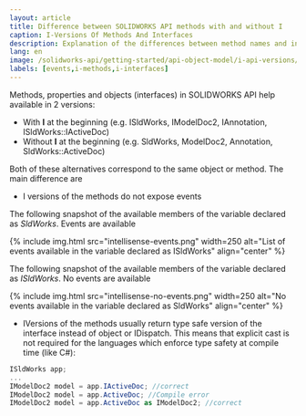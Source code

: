 ```yaml
---
layout: article
title: Difference between SOLIDWORKS API methods with and without I
caption: I-Versions Of Methods And Interfaces
description: Explanation of the differences between method names and interfaces containing the I at the beginning (e.g. IModelDoc2 vs ModelDoc2)
lang: en
image: /solidworks-api/getting-started/api-object-model/i-api-versions/intellisense-events.png
labels: [events,i-methods,i-interfaces]
---
```

Methods, properties and objects (interfaces) in SOLIDWORKS API help available in 2 versions:

* With **I** at the beginning (e.g. ISldWorks, IModelDoc2, IAnnotation, ISldWorks::IActiveDoc)
* Without **I** at the beginning (e.g. SldWorks, ModelDoc2, Annotation, SldWorks::ActiveDoc)

Both of these alternatives correspond to the same object or method. The main difference are

* I versions of the methods do not expose events

The following snapshot of the available members of the variable declared as *SldWorks*. Events are available

{% include img.html src="intellisense-events.png" width=250 alt="List of events available in the variable declared as ISldWorks" align="center" %}

The following snapshot of the available members of the variable declared as *ISldWorks*. No events are available

{% include img.html src="intellisense-no-events.png" width=250 alt="No events available in the variable declared as SldWorks" align="center" %}

* IVersions of the methods usually return type safe version of the interface instead of object or IDispatch. This means that explicit cast is not required for the languages which enforce type safety at compile time (like C#):

~~~ cs
ISldWorks app;
...
IModelDoc2 model = app.IActiveDoc; //correct
IModelDoc2 model = app.ActiveDoc; //Compile error
IModelDoc2 model = app.ActiveDoc as IModelDoc2; //correct
~~~

